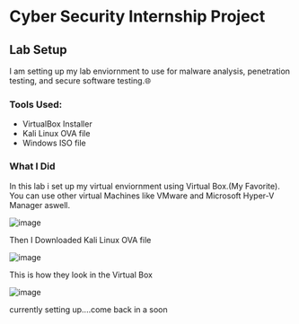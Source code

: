 # Cyber Security Internship Project

## Lab Setup

I am setting up my lab enviornment to use for malware analysis, penetration testing, and secure software testing.🌐

### Tools Used:

- VirtualBox Installer
- Kali Linux OVA file
- Windows ISO file

### What I Did

In this lab i set up my virtual enviornment using Virtual Box.(My Favorite). You can use other virtual Machines like VMware and Microsoft Hyper-V Manager aswell.

![image](https://github.com/alubin03/internship-projects/assets/141780397/484878d0-15c7-4300-b045-2696ecb79d4b)

Then I Downloaded Kali Linux OVA file

![image](https://github.com/alubin03/internship-projects/assets/141780397/e092f873-35e5-42a5-ab00-375b4e4c1629)

This is how they look in the Virtual Box

![image](https://github.com/alubin03/internship-projects/assets/141780397/3680713f-d587-486c-aaa1-5dc1a9b15d97)


currently setting up....come back in a soon
